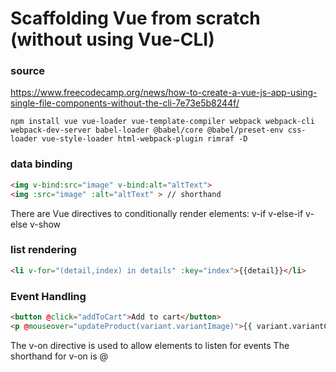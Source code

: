 # Scaffolding Vue from scratch (without using Vue-CLI)

### source
https://www.freecodecamp.org/news/how-to-create-a-vue-js-app-using-single-file-components-without-the-cli-7e73e5b8244f/
```
npm install vue vue-loader vue-template-compiler webpack webpack-cli webpack-dev-server babel-loader @babel/core @babel/preset-env css-loader vue-style-loader html-webpack-plugin rimraf -D
```

### data binding
```html
<img v-bind:src="image" v-bind:alt="altText">
<img :src="image" :alt="altText" > // shorthand
```

There are Vue directives to conditionally render elements:
v-if
v-else-if
v-else
v-show

### list rendering
```html
<li v-for="(detail,index) in details" :key="index">{{detail}}</li>
```

### Event Handling
```html
<button @click="addToCart">Add to cart</button>
<p @mouseover="updateProduct(variant.variantImage)">{{ variant.variantColor}}</p> // with arguments
```
The v-on directive is used to allow elements to listen for events
The shorthand for v-on is @